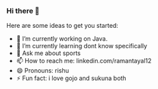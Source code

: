 ### Hi there 👋

<!--
**ramantayal12/ramantayal12** is a ✨ _special_ ✨ repository because its `README.md` (this file) appears on your GitHub profile.
-->
Here are some ideas to get you started:

- 🔭 I’m currently working on Java.
- 🌱 I’m currently learning dont know specifically
- 💬 Ask me about sports
- 📫 How to reach me: linkedin.com/ramantayal12
- 😄 Pronouns: rishu
- ⚡ Fun fact: i love gojo and sukuna both 
